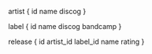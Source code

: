 
  artist {
    id
    name
    discog
  }

  label {
    id
    name
    discog
    bandcamp
  }

  release {
    id
    artist_id
    label_id
    name
    rating
  }
